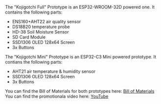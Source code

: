 The "Kojigotchi Full" Prototype is an ESP32-WROOM-32D powered one. 
It contains the following parts:
-  ENS160+AHT22 air quality sensor
-  DS18B20 temperature probe
-  HD-38 Soil Moisture Sensor
-  SD Card Module
-  SSD1306 OLED 128x64 Screen
-  3x Buttons

The "Kojigotchi Mini" Prototype is an ESP32-C3 Mini powered prototype.
It contians the following parts:
- AHT21 air temperature & humidity sensor
- SSD1306 OLED 128x64 Screen
- 3x Buttons

You can find the Bill of Materials for both prototypes here: [Bill of Materials](https://docs.google.com/spreadsheets/d/1Nah8wHKDZGScxOlTzoZ7eVQv57YzL9vHQQCa6aaGGkU/edit?usp=sharing)
You can find the promotionala video here: [YouTube](https://www.youtube.com/watch?v=BZfs6DAuISM)
